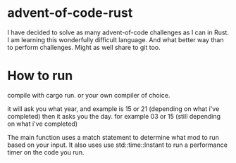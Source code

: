 # advent-of-code-rust
I have decided to solve as many advent-of-code challenges as I can in Rust.
I am learning this wonderfully difficult language. And what better way than to perform challenges.
Might as well share to git too.

# How to run
compile with cargo run. or your own compiler of choice.

it will ask you what year, and example is 15 or 21  (depending on what i've completed)
then it asks you the day. for example 03 or 15 (still depending on what i've completed)

The main function uses a match statement to determine what mod to run based on your input. 
It also uses use std::time::Instant to run a performance timer on the code you run.
